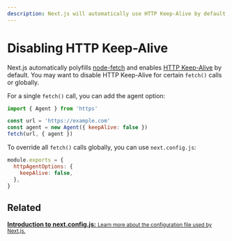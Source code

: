 ```yaml
---
description: Next.js will automatically use HTTP Keep-Alive by default. Learn more about how to disable HTTP Keep-Alive here.
---
```


# Disabling HTTP Keep-Alive

Next.js automatically polyfills [node-fetch](/docs/basic-features/supported-browsers-features#polyfills) and enables [HTTP Keep-Alive](https://developer.mozilla.org/en-US/docs/Web/HTTP/Headers/Keep-Alive) by default. You may want to disable HTTP Keep-Alive for certain `fetch()` calls or globally.

For a single `fetch()` call, you can add the agent option:

```js
import { Agent } from 'https'

const url = 'https://example.com'
const agent = new Agent({ keepAlive: false })
fetch(url, { agent })
```

To override all `fetch()` calls globally, you can use `next.config.js`:

```js
module.exports = {
  httpAgentOptions: {
    keepAlive: false,
  },
}
```

## Related

<div class="card">
  <a href="/docs/api-reference/next.config.js/introduction">
    <b>Introduction to next.config.js:</b>
    <small>Learn more about the configuration file used by Next.js.</small>
  </a>
</div>

